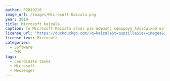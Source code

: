 ```yaml
---
author: P2019218
image_url: /images/Microsoft-Kaizala.png
year: 2019
title: Microsoft kaizala
caption: Το Microsoft Kaizala είναι μια ασφαλής εφαρμογή λογισμικού ανταλλαγής μηνυμάτων και διαχείρισης εργασίας για συνεργασία μεταξύ χρηστών εντός και εκτός οργανισμών
license_url: "https://duckduckgo.com/?q=kaizala&t=qupzilla&iax=images&ia=images&iai=https%3A%2F%2Fdigital-brainzoom.de%2Fwp-content%2Fuploads%2F2019%2F03%2FMicrosoft-Kaizala-Pro-1400x802.png"
license_text: Microsoft
categories:
  - Software
  - PMS
tags: 
  - Coordinate tasks
  - Microsoft
  - Messenger
---
```


